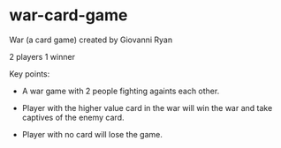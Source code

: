 # war-card-game
War (a card game)
created by Giovanni Ryan

2 players 1 winner


Key points:

- A war game with 2 people fighting againts each other.

- Player with the higher value card in the war will win the war and take captives of the enemy card.

- Player with no card will lose the game.